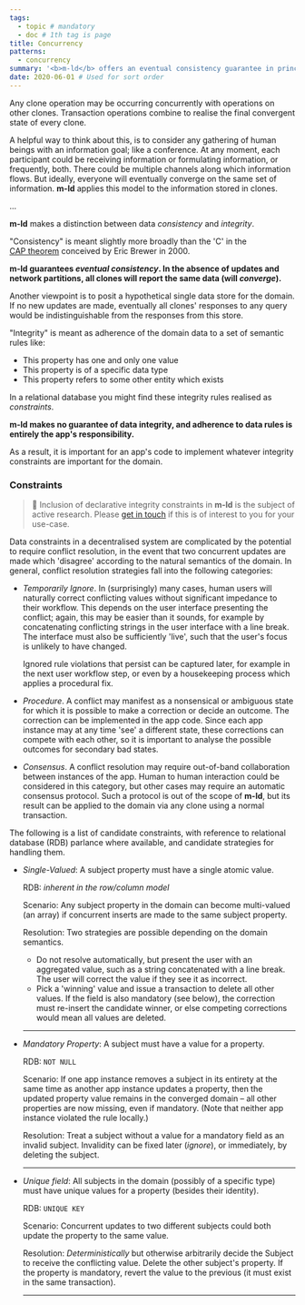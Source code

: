 ```yaml
---
tags:
  - topic # mandatory
  - doc # 1th tag is page
title: Concurrency
patterns:
  - concurrency
summary: '<b>m-ld</b> offers an eventual consistency guarantee in principle.'
date: 2020-06-01 # Used for sort order
---
```

Any clone operation may be occurring concurrently with operations on other
clones. Transaction operations combine to realise the final convergent state of
every clone.

A helpful way to think about this, is to consider any gathering of human beings
with an information goal; like a conference. At any moment, each participant
could be receiving information or formulating information, or frequently, both.
There could be multiple channels along which information flows. But ideally,
everyone will eventually converge on the same set of information. **m-ld**
applies this model to the information stored in clones.

...

**m-ld** makes a distinction between data *consistency* and *integrity*.

"Consistency" is meant slightly more broadly than the 'C' in the
[CAP&nbsp;theorem](https://people.eecs.berkeley.edu/~brewer/cs262b-2004/PODC-keynote.pdf)
conceived by Eric Brewer in 2000.

**m-ld guarantees *eventual consistency*. In the absence of updates and network
partitions, all clones will report the same data (will *converge*).**

Another viewpoint is to posit a hypothetical single data store for the domain.
If no new updates are made, eventually all clones' responses to any query would
be indistinguishable from the responses from this store.

"Integrity" is meant as adherence of the domain data to a set of semantic rules
like:
- This property has one and only one value
- This property is of a specific data type
- This property refers to some other entity which exists

In a relational database you might find these integrity rules realised as
*constraints*.

**m-ld makes no guarantee of data integrity, and adherence to data rules is
entirely the app's responsibility.**

As a result, it is important for an app's code to implement whatever integrity
constraints are important for the domain.

### Constraints
> 🚧 Inclusion of declarative integrity constraints in **m-ld** is the subject
> of active research. Please [get in touch](mailto:info@m-ld.io) if this is of
> interest to you for your use-case.

Data constraints in a decentralised system are complicated by the potential
to require conflict resolution, in the event that two concurrent updates are
made which 'disagree' according to the natural semantics of the domain. In
general, conflict resolution strategies fall into the following categories:
- *Temporarily Ignore*. In (surprisingly) many cases, human users will naturally correct
  conflicting values without significant impedance to their workflow. This
  depends on the user interface presenting the conflict; again, this may be
  easier than it sounds, for example by concatenating conflicting strings in the
  user interface with a line break. The interface must also be sufficiently
  'live', such that the user's focus is unlikely to have changed.

  Ignored rule violations that persist can be captured later, for example in the
  next user workflow step, or even by a housekeeping process which applies a
  procedural fix.
- *Procedure*. A conflict may manifest as a nonsensical or ambiguous state for
  which it is possible to make a correction or decide an outcome. The correction
  can be implemented in the app code. Since each app instance may at any time
  'see' a different state, these corrections can compete with each other, so it
  is important to analyse the possible outcomes for secondary bad states.
- *Consensus*. A conflict resolution may require out-of-band collaboration
  between instances of the app. Human to human interaction could be considered
  in this category, but other cases may require an automatic consensus protocol.
  Such a protocol is out of the scope of **m-ld**, but its result can be applied
  to the domain via any clone using a normal transaction.

The following is a list of candidate constraints, with reference to relational
database (RDB) parlance where available, and candidate strategies for handling
them.

- *Single-Valued*: A subject property must have a single atomic value.
  
  RDB: *inherent in the row/column model*
  
  Scenario: Any subject property in the domain can become multi-valued (an
  array) if concurrent inserts are made to the same subject property.
  
  Resolution: Two strategies are possible depending on the domain semantics.
  - Do not resolve automatically, but present the user with an aggregated value,
    such as a string concatenated with a line break. The user will correct the
    value if they see it as incorrect.
  - Pick a 'winning' value and issue a transaction to delete all other values.
    If the field is also mandatory (see below), the correction must re-insert
    the candidate winner, or else competing corrections would mean all values
    are deleted.

  ---
- *Mandatory Property*: A subject must have a value for a property.

  RDB: `NOT NULL`

  Scenario: If one app instance removes a subject in its entirety at the same
  time as another app instance updates a property, then the updated property
  value remains in the converged domain – all other properties are now missing,
  even if mandatory. (Note that neither app instance violated the rule locally.)

  Resolution: Treat a subject without a value for a mandatory field as an
  invalid subject. Invalidity can be fixed later (*ignore*), or immediately, by
  deleting the subject.

  ---
- *Unique field*: All subjects in the domain (possibly of a specific type) must
  have unique values for a property (besides their identity).

  RDB: `UNIQUE KEY`

  Scenario: Concurrent updates to two different subjects could both update the
  property to the same value.

  Resolution: *Deterministically* but otherwise arbitrarily decide the Subject
  to receive the conflicting value. Delete the other subject's property. If the
  property is mandatory, revert the value to the previous (it must exist in the
  same transaction).

  ---
